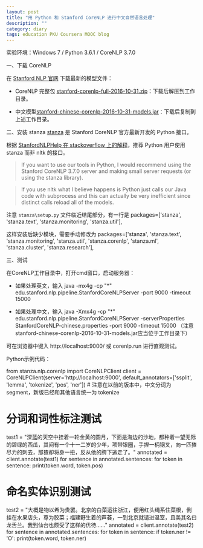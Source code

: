 ```yaml
---
layout: post
title: "用 Python 和 Stanford CoreNLP 进行中文自然语言处理"
description: ""
category: diary
tags: education PKU Coursera MOOC blog
---
```



实验环境：Windows 7 / Python 3.6.1 / CoreNLP 3.7.0


一、下载 CoreNLP

在 [Stanford NLP 官网](https://stanfordnlp.github.io/CoreNLP/index.html
) 下载最新的模型文件：

- CoreNLP 完整包 [stanford-corenlp-full-2016-10-31.zip](http://nlp.stanford.edu/software/stanford-corenlp-full-2016-10-31.zip)：下载后解压到工作目录。

- 中文模型[stanford-chinese-corenlp-2016-10-31-models.jar](http://nlp.stanford.edu/software/stanford-chinese-corenlp-2016-10-31-models.jar)：下载后复制到上述工作目录。

二、安装 stanza
[stanza](https://github.com/stanfordnlp/stanza) 是 Stanford CoreNLP 官方最新开发的 Python 接口。

根据 [StanfordNLPHelp 在 stackoverflow 上的解释](http://stackoverflow.com/questions/43210972/standpostagger-in-python-could-not-find-or-load-main-class/43215707#43215707)，推荐 Python 用户使用 stanza 而非 nltk 的接口。

> If you want to use our tools in Python, I would recommend using the Stanford CoreNLP 3.7.0 server and making small server requests (or using the stanza library).

> If you use nltk what I believe happens is Python just calls our Java code with subprocess and this can actually be very inefficient since distinct calls reload all of the models.

注意 `stanza\setup.py` 文件临近结尾部分，有一行是
    packages=['stanza', 'stanza.text', 'stanza.monitoring', 'stanza.util'],

这样安装后缺少模块，需要手动修改为
    packages=['stanza', 'stanza.text', 'stanza.monitoring', 'stanza.util', 'stanza.corenlp', 'stanza.ml', 'stanza.cluster', 'stanza.research'],


三、测试

在CoreNLP工作目录中，打开cmd窗口，启动服务器：

- 如果处理英文，输入
    java -mx4g -cp "*" edu.stanford.nlp.pipeline.StanfordCoreNLPServer -port 9000 -timeout 15000

- 如果处理中文，输入
    java -Xmx4g -cp "*" edu.stanford.nlp.pipeline.StanfordCoreNLPServer -serverProperties StanfordCoreNLP-chinese.properties -port 9000 -timeout 15000
（注意stanford-chinese-corenlp-2016-10-31-models.jar应当位于工作目录下）

可在浏览器中键入 http://localhost:9000/ 或 corenlp.run 进行直观测试。

Python示例代码：

from stanza.nlp.corenlp import CoreNLPClient
client = CoreNLPClient(server='http://localhost:9000', default_annotators=['ssplit', 'lemma', 'tokenize', 'pos', 'ner']) # 注意在以前的版本中，中文分词为 segment，新版已经和其他语言统一为 tokenize

# 分词和词性标注测试
test1 = "深蓝的天空中挂着一轮金黄的圆月，下面是海边的沙地，都种着一望无际的碧绿的西瓜，其间有一个十一二岁的少年，项带银圈，手捏一柄钢叉，向一匹猹尽力的刺去，那猹却将身一扭，反从他的胯下逃走了。"
annotated = client.annotate(test1)
for sentence in annotated.sentences:
    for token in sentence:
        print(token.word, token.pos)

# 命名实体识别测试
test2 = "大概是物以希为贵罢。北京的白菜运往浙江，便用红头绳系住菜根，倒挂在水果店头，尊为胶菜；福建野生着的芦荟，一到北京就请进温室，且美其名曰龙舌兰。我到仙台也颇受了这样的优待……"
annotated = client.annotate(test2)
for sentence in annotated.sentences:
    for token in sentence:
        if token.ner != 'O':
          print(token.word, token.ner)
